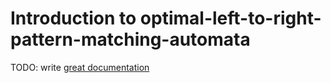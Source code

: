 # Introduction to optimal-left-to-right-pattern-matching-automata

TODO: write [great documentation](http://jacobian.org/writing/great-documentation/what-to-write/)

